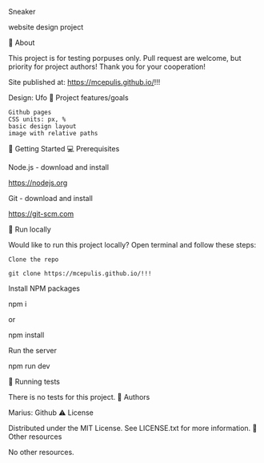 Sneaker

website design project

🌟 About

This project is for testing porpuses only. Pull request are welcome, but priority for project authors! Thank you for your cooperation!

Site published at: https://mcepulis.github.io/!!!

Design: Ufo
🎯 Project features/goals

    Github pages
    CSS units: px, %
    basic design layout
    image with relative paths

🧰 Getting Started
💻 Prerequisites

Node.js - download and install

https://nodejs.org

Git - download and install

https://git-scm.com

🏃 Run locally

Would like to run this project locally? Open terminal and follow these steps:

    Clone the repo

    git clone https://mcepulis.github.io/!!!

Install NPM packages

npm i

or

npm install

Run the server

npm run dev

🧪 Running tests

There is no tests for this project.
🎅 Authors

Marius: Github
⚠️ License

Distributed under the MIT License. See LICENSE.txt for more information.
🔗 Other resources

No other resources.